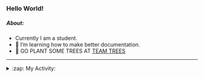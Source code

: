 ### Hello World!

##### About:
- Currently I am a student.
- 🌱 I’m learning how to make better documentation.
- 🌱 GO PLANT SOME TREES AT [TEAM TREES](https://teamtrees.org/)

---
<details>
  <summary>:zap: My Activity:</summary>
  
<!--START_SECTION:waka-->
![Code Time](http://img.shields.io/badge/Code%20Time-1%2C202%20hrs%2059%20mins-blue)

**I'm a Night 🦉** 

```text
🌞 Morning                1865 commits        ███░░░░░░░░░░░░░░░░░░░░░░   10.05 % 
🌆 Daytime                6329 commits        █████████░░░░░░░░░░░░░░░░   34.09 % 
🌃 Evening                5320 commits        ███████░░░░░░░░░░░░░░░░░░   28.65 % 
🌙 Night                  5052 commits        ███████░░░░░░░░░░░░░░░░░░   27.21 % 
```
📅 **I'm Most Productive on Wednesday** 

```text
Monday                   2615 commits        ████░░░░░░░░░░░░░░░░░░░░░   14.08 % 
Tuesday                  2528 commits        ███░░░░░░░░░░░░░░░░░░░░░░   13.62 % 
Wednesday                4356 commits        ██████░░░░░░░░░░░░░░░░░░░   23.46 % 
Thursday                 2394 commits        ███░░░░░░░░░░░░░░░░░░░░░░   12.89 % 
Friday                   1948 commits        ███░░░░░░░░░░░░░░░░░░░░░░   10.49 % 
Saturday                 1619 commits        ██░░░░░░░░░░░░░░░░░░░░░░░   08.72 % 
Sunday                   3106 commits        ████░░░░░░░░░░░░░░░░░░░░░   16.73 % 
```


📊 **This Week I Spent My Time On** 

```text
🔥 Editors: 
IntelliJ                 3 hrs 45 mins       █████████████████░░░░░░░░   68.38 % 
VS Code                  1 hr 44 mins        ████████░░░░░░░░░░░░░░░░░   31.62 % 

🐱‍💻 Projects: 
CSE224-Fundamentals-of-An2 hrs 6 mins        ██████████░░░░░░░░░░░░░░░   38.49 % 
givbacks-admin           1 hr 42 mins        ████████░░░░░░░░░░░░░░░░░   31.24 % 
demo                     1 hr 36 mins        ███████░░░░░░░░░░░░░░░░░░   29.29 % 
Unknown Project          2 mins              ░░░░░░░░░░░░░░░░░░░░░░░░░   00.61 % 
giveth-dapps-v2          1 min               ░░░░░░░░░░░░░░░░░░░░░░░░░   00.38 % 
```


 Last Updated on 21/09/2023 10:10:50 UTC
<!--END_SECTION:waka-->
</details>
